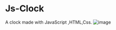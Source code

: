 # Js-Clock
A clock made with JavaScript ,HTML,Css.
![image](https://user-images.githubusercontent.com/84190009/129673097-50a4c5ff-63c8-4d8f-84a9-206c0b0400c3.png)

